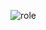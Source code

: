 ![role](https://github.com/Codeit3-part3-team4/Taskify/assets/68732996/6ddf7f7c-1e40-4da1-be60-1676945e2906)
